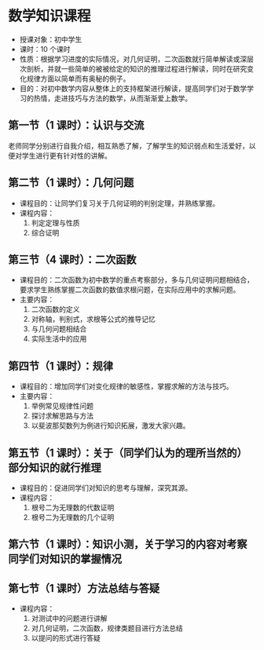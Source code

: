 # 数学知识课程

- 授课对象：初中学生
- 课时：10 个课时
- 性质：根据学习进度的实际情况，对几何证明，二次函数就行简单解读或深层次剖析，并就一些简单的被被给定的知识的推理过程进行解读，同时在研究变化规律方面以简单而有奥秘的例子。
- 目的：对初中数学内容从整体上的支持框架进行解读，提高同学们对于数学学习的热情，走进技巧与方法的数学，从而渐渐爱上数学。

## 第一节（1 课时）：认识与交流

老师同学分别进行自我介绍，相互熟悉了解，了解学生的知识弱点和生活爱好，以便对学生进行更有针对性的讲解。

## 第二节（1 课时）：几何问题

- 课程目的：让同学们复习关于几何证明的判别定理，并熟练掌握。
- 课程内容：
  1. 判定定理与性质
  2. 综合证明

## 第三节（4 课时）：二次函数

- 课程目的：二次函数为初中数学的重点考察部分，多与几何证明问题相结合，要求学生熟练掌握二次函数的数值求根问题，在实际应用中的求解问题。
- 主要内容：
  1. 二次函数的定义
  2. 对称轴，判别式，求根等公式的推导记忆
  3. 与几何问题相结合
  4. 实际生活中的应用

## 第四节（1 课时）：规律

- 课程目的：增加同学们对变化规律的敏感性，掌握求解的方法与技巧。
- 主要内容：
  1. 举例常见规律性问题
  2. 探讨求解思路与方法
  3. 以斐波那契数列为例进行知识拓展，激发大家兴趣。

## 第五节（1 课时）：关于（同学们认为的理所当然的）部分知识的就行推理

- 课程目的：促进同学们对知识的思考与理解，深究其源。
- 课程内容：
  1. 根号二为无理数的代数证明
  2. 根号二为无理数的几个证明

## 第六节（1 课时）：知识小测，关于学习的内容对考察同学们对知识的掌握情况

## 第七节（1 课时）方法总结与答疑

- 课程内容：
  1. 对测试中的问题进行讲解
  2. 对几何证明，二次函数，规律类题目进行方法总结
  3. 以提问的形式进行答疑
